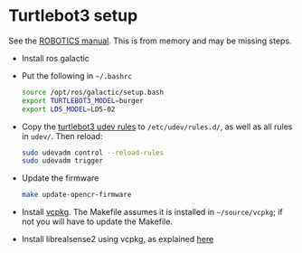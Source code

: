 # Turtlebot3 setup

See the [ROBOTICS manual](https://emanual.robotis.com/docs/en/platform/turtlebot3/overview/).
This is from memory and may be missing steps.

  - Install ros galactic
  - Put the following in `~/.bashrc`

    ```bash
    source /opt/ros/galactic/setup.bash
    export TURTLEBOT3_MODEL=burger
    export LDS_MODEL=LDS-02
    ```

  - Copy the [turtlebot3 udev rules](https://github.com/ROBOTIS-GIT/turtlebot3/blob/galactic-devel/turtlebot3_bringup/99-turtlebot3-cdc.rules) to `/etc/udev/rules.d/`, as well as all rules in `udev/`. Then reload:

    ```bash
    sudo udevadm control --reload-rules
    sudo udevadm trigger
    ```

  - Update the firmware

    ```bash
    make update-opencr-firmware
    ```

  - Install [vcpkg](https://github.com/microsoft/vcpkg). The Makefile assumes it is installed in `~/source/vcpkg`; if not you will have to update the Makefile.

  - Install librealsense2 using vcpkg, as explained [here](https://github.com/IntelRealSense/librealsense/tree/v2.50.0#building-librealsense---using-vcpkg)
